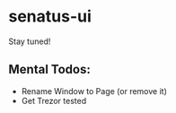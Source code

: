 # senatus-ui

Stay tuned!

## Mental Todos:
* Rename Window to Page (or remove it)
* Get Trezor tested
